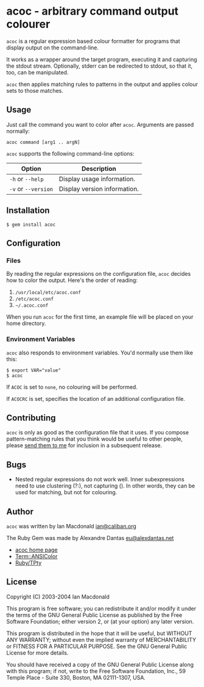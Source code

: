 # acoc - arbitrary command output colourer

`acoc` is a regular expression based colour formatter for programs
that display output on the command-line.

It works as a wrapper around the target program, executing it
and capturing the stdout stream. Optionally, stderr can
be redirected to stdout, so that it, too, can be manipulated.

`acoc` then applies matching rules to patterns in the output
and applies colour sets to those matches.

## Usage

Just call the command you want to color after `acoc`.
Arguments are passed normally:

    acoc command [arg1 .. argN]

`acoc` supports the following command-line options:

| Option              | Description |
| ------------------- | ----------- |
|`-h` or `--help`     | Display usage information.   |
| `-v` or `--version` | Display version information. |


## Installation

    $ gem install acoc

## Configuration

### Files

By reading the regular expressions on the configuration file,
`acoc` decides how to color the output. Here's the order of
reading:

1. `/usr/local/etc/acoc.conf`
2. `/etc/acoc.conf`
3. `~/.acoc.conf`

When you run `acoc` for the first time, an example file will
be placed on your home directory.

### Environment Variables

`acoc` also responds to environment variables. You'd normally
use them like this:

    $ export VAR="value"
    $ acoc

If `ACOC` is set to `none`, no colouring will be performed.

If `ACOCRC` is set, specifies the location of an additional
configuration file.

## Contributing

`acoc` is only as good as the configuration file that it uses.
If you compose pattern-matching rules that you think would be
useful to other people, please
[send them to me](mailto:ian@caliban.net) for inclusion in a
subsequent release.

## Bugs

* Nested regular expressions do not work well.
  Inner subexpressions need to use clustering (?:),
  not capturing ().
  In other words, they can be used for matching,
  but not for colouring.

## Author

`acoc` was written by Ian Macdonald <ian@caliban.org>

The Ruby Gem was made by Alexandre Dantas <eu@alexdantas.net>

* [acoc home page](http://www.caliban.org/ruby/)
* [Term::ANSIColor](http://raa.ruby-lang.org/list.rhtml?name=ansicolor)
* [Ruby/TPty](http://www.tmtm.org/ruby/tpty/)

## License

 Copyright (C) 2003-2004 Ian Macdonald

This program is free software; you can redistribute it and/or modify
it under the terms of the GNU General Public License as published by
the Free Software Foundation; either version 2, or (at your option)
any later version.

This program is distributed in the hope that it will be useful,
but WITHOUT ANY WARRANTY; without even the implied warranty of
MERCHANTABILITY or FITNESS FOR A PARTICULAR PURPOSE.  See the
GNU General Public License for more details.

You should have received a copy of the GNU General Public License
along with this program; if not, write to the Free Software Foundation,
Inc., 59 Temple Place - Suite 330, Boston, MA 02111-1307, USA.

